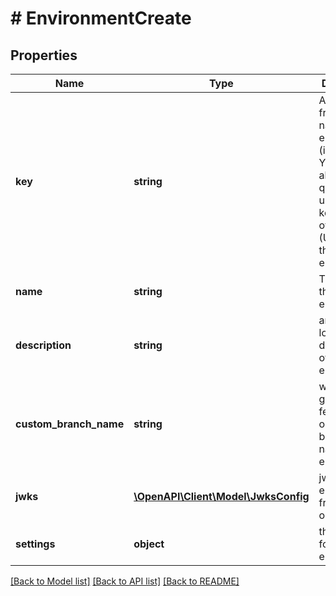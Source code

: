# # EnvironmentCreate

## Properties

Name | Type | Description | Notes
------------ | ------------- | ------------- | -------------
**key** | **string** | A URL-friendly name of the environment (i.e: slug). You will be able to query later using this key instead of the id (UUID) of the environment. |
**name** | **string** | The name of the environment |
**description** | **string** | an optional longer description of the environment | [optional]
**custom_branch_name** | **string** | when using gitops feature, an optional branch name for the environment | [optional]
**jwks** | [**\OpenAPI\Client\Model\JwksConfig**](JwksConfig.md) | jwks for element frontend only login | [optional]
**settings** | **object** | the settings for this environment | [optional]

[[Back to Model list]](../../README.md#models) [[Back to API list]](../../README.md#endpoints) [[Back to README]](../../README.md)
